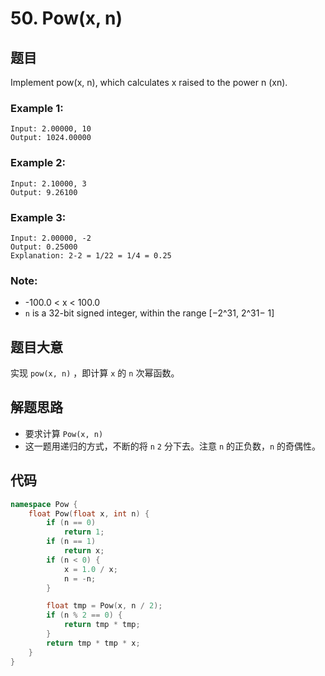 # 50. Pow(x, n)
## 题⽬
Implement pow(x, n), which calculates x raised to the power n (xn).
### Example 1:
```
Input: 2.00000, 10
Output: 1024.00000
```
### Example 2:
```
Input: 2.10000, 3
Output: 9.26100
```
### Example 3:
```
Input: 2.00000, -2
Output: 0.25000
Explanation: 2-2 = 1/22 = 1/4 = 0.25
```
### Note:
* -100.0 < x < 100.0
* `n` is a 32-bit signed integer, within the range [−2^31, 2^31− 1]
## 题⽬⼤意
实现 `pow(x, n)` ，即计算 `x` 的 `n` 次幂函数。
## 解题思路
* 要求计算 `Pow(x, n)`
* 这⼀题⽤递归的⽅式，不断的将 `n` `2` 分下去。注意 `n` 的正负数，`n` 的奇偶性。
  
## 代码
```c++
namespace Pow {
	float Pow(float x, int n) {
		if (n == 0)
			return 1;
		if (n == 1)
			return x;
		if (n < 0) {
			x = 1.0 / x;
			n = -n;
		}

		float tmp = Pow(x, n / 2);
		if (n % 2 == 0) {
			return tmp * tmp;
		}
		return tmp * tmp * x;
	}
}
```